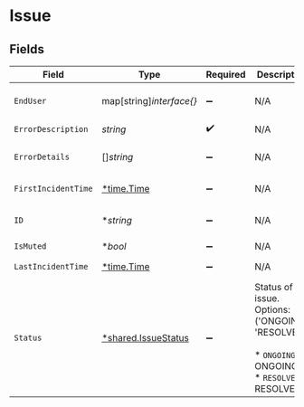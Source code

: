 # Issue


## Fields

| Field                                                                                                | Type                                                                                                 | Required                                                                                             | Description                                                                                          | Example                                                                                              |
| ---------------------------------------------------------------------------------------------------- | ---------------------------------------------------------------------------------------------------- | ---------------------------------------------------------------------------------------------------- | ---------------------------------------------------------------------------------------------------- | ---------------------------------------------------------------------------------------------------- |
| `EndUser`                                                                                            | map[string]*interface{}*                                                                             | :heavy_minus_sign:                                                                                   | N/A                                                                                                  | b82302de-852e-4e60-b050-edf9da3b7c02                                                                 |
| `ErrorDescription`                                                                                   | *string*                                                                                             | :heavy_check_mark:                                                                                   | N/A                                                                                                  | string                                                                                               |
| `ErrorDetails`                                                                                       | []*string*                                                                                           | :heavy_minus_sign:                                                                                   | N/A                                                                                                  | Missing employee permissions.,Missing time off permissions.                                          |
| `FirstIncidentTime`                                                                                  | [*time.Time](https://pkg.go.dev/time#Time)                                                           | :heavy_minus_sign:                                                                                   | N/A                                                                                                  | 2022-12-05T16:19:15.161Z                                                                             |
| `ID`                                                                                                 | **string*                                                                                            | :heavy_minus_sign:                                                                                   | N/A                                                                                                  | 3fa85f64-5717-4562-b3fc-2c963f66afa6                                                                 |
| `IsMuted`                                                                                            | **bool*                                                                                              | :heavy_minus_sign:                                                                                   | N/A                                                                                                  | true                                                                                                 |
| `LastIncidentTime`                                                                                   | [*time.Time](https://pkg.go.dev/time#Time)                                                           | :heavy_minus_sign:                                                                                   | N/A                                                                                                  | 2022-12-05T16:19:15.161Z                                                                             |
| `Status`                                                                                             | [*shared.IssueStatus](../../models/shared/issuestatus.md)                                            | :heavy_minus_sign:                                                                                   | Status of the issue. Options: ('ONGOING', 'RESOLVED')<br/><br/>* `ONGOING` - ONGOING<br/>* `RESOLVED` - RESOLVED | ONGOING                                                                                              |